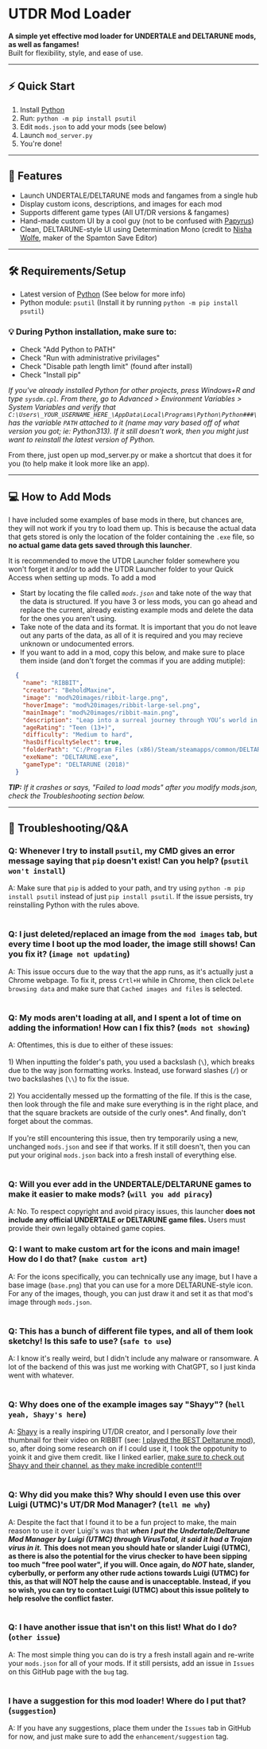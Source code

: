 # UTDR Mod Loader

**A simple yet effective mod loader for UNDERTALE and DELTARUNE mods, as well as fangames!**  
Built for flexibility, style, and ease of use.

---

## ⚡ Quick Start
1. Install [Python](https://www.python.org/downloads/)
2. Run: `python -m pip install psutil`
3. Edit `mods.json` to add your mods (see below)
4. Launch `mod_server.py`
5. You're done!

---

## 🚀 Features

* Launch UNDERTALE/DELTARUNE mods and fangames from a single hub
* Display custom icons, descriptions, and images for each mod
* Supports different game types (All UT/DR versions & fangames)
* Hand-made custom UI by a cool guy (not to be confused with [Papyrus](https://undertale.fandom.com/wiki/Papyrus))
* Clean, DELTARUNE-style UI using Determination Mono (credit to [Nisha Wolfe](https://saveeditor.spamton.com/), maker of the Spamton Save Editor)

---

## 🛠️ Requirements/Setup

* Latest version of [Python](https://www.python.org/downloads/) (See below for more info)
* Python module: `psutil` (Install it by running `python -m pip install psutil`)

### 💡 During Python installation, make sure to:
* Check "Add Python to PATH"
* Check "Run with administrative privilages"
* Check "Disable path length limit" (found after install)
* Check "Install pip"

*If you've already installed Python for other projects, press Windows+R and type `sysdm.cpl`. From there, go to Advanced > Environment Variables > System Variables and verify that `C:\Users\_YOUR_USERNAME_HERE_\AppData\Local\Programs\Python\Python###\` has the variable `PATH` attached to it (name may vary based off of what version you got; ie: Python313). If it still doesn't work, then you might just want to reinstall the latest version of Python.*

From there, just open up mod_server.py or make a shortcut that does it for you (to help make it look more like an app).

---

## 💻 How to Add Mods

I have included some examples of base mods in there, but chances are, they will not work if you try to load them up. This is because the actual data that gets stored is only the location of the folder containing the `.exe` file, so **no actual game data gets saved through this launcher**.

It is recommended to move the UTDR Launcher folder somewhere you won't forget it and/or to add the UTDR Launcher folder to your Quick Access when setting up mods.
To add a mod
* Start by locating the file called *`mods.json`* and take note of the way that the data is structured. If you have 3 or less mods, you can go ahead and replace the current, already existing example mods and delete the data for the ones you aren't using.
* Take note of the data and its format. It is important that you do not leave out any parts of the data, as all of it is required and you may recieve unknown or undocumented errors.
* If you want to add in a mod, copy this below, and make sure to place them inside (and don't forget the commas if you are adding mutiple):
```json
  {
    "name": "RIBBIT",
    "creator": "BeholdMaxine",
    "image": "mod%20images/ribbit-large.png",
    "hoverImage": "mod%20images/ribbit-large-sel.png",
    "mainImage": "mod%20images/ribbit-main.png",
    "description": "Leap into a surreal journey through YOU’s world in RIBBIT, a bizarre and stylish DELTARUNE mod packed with weird humor, striking visuals, and unpredictable twists.",
    "ageRating": "Teen (13+)",
    "difficulty": "Medium to hard",
    "hasDifficultySelect": true,
    "folderPath": "C:/Program Files (x86)/Steam/steamapps/common/DELTARUNE Mods/RIBBIT",
    "exeName": "DELTARUNE.exe",
    "gameType": "DELTARUNE (2018)"
  }
```
___TIP:___ *If it crashes or says, "Failed to load mods" after you modify mods.json, check the Troubleshooting section below.*

---

## 🔧 Troubleshooting/Q&A

### Q: Whenever I try to install `psutil`, my CMD gives an error message saying that `pip` doesn't exist! Can you help? (`psutil won't install`)
A: Make sure that `pip` is added to your path, and try using `python -m pip install psutil` instead of just `pip install psutil`. If the issue persists, try reinstalling Python with the rules above.
<br/>
<br/>
### Q: I just deleted/replaced an image from the `mod images` tab, but every time I boot up the mod loader, the image still shows! Can you fix it? (`image not updating`)
A: This issue occurs due to the way that the app runs, as it's actually just a Chrome webpage. To fix it, press `Crtl+H` while in Chrome, then click `Delete browsing data` and make sure that `Cached images and files` is selected.
<br/>
<br/>
### Q: My mods aren't loading at all, and I spent a lot of time on adding the information! How can I fix this? (`mods not showing`)
A: Oftentimes, this is due to either of these issues:
<br/>
<br/>1) When inputting the folder's path, you used a backslash (`\`), which breaks due to the way json formatting works. Instead, use forward slashes (`/`) or two backslashes (`\\`) to fix the issue.
<br/>
<br/>2) You accidentally messed up the formatting of the file. If this is the case, then look through the file and make sure everything is in the right place, and that the square brackets are outside of the curly ones*. And finally, don't forget about the commas.
<br/>
<br/>If you're still encountering this issue, then try temporarily using a new, unchanged `mods.json` and see if that works. If it still doesn't, then you can put your original `mods.json` back into a fresh install of everything else.
<br/>
<br/>
### Q: Will you ever add in the UNDERTALE/DELTARUNE games to make it easier to make mods? (`will you add piracy`)
A: No. To respect copyright and avoid piracy issues, this launcher **does not include any official UNDERTALE or DELTARUNE game files.** Users must provide their own legally obtained game copies. 
### Q: I want to make custom art for the icons and main image! How do I do that? (`make custom art`)
A: For the icons specifically, you can technically use any image, but I have a base image (`base.png`) that you can use for a more DELTARUNE-style icon. For any of the images, though, you can just draw it and set it as that mod's image through `mods.json`.
<br/>
<br/>
### Q: This has a bunch of different file types, and all of them look sketchy! Is this safe to use? (`safe to use`)
A: I know it's really weird, but I didn't include any malware or ransomware. A lot of the backend of this was just me working with ChatGPT, so I just kinda went with whatever.
<br/>
<br/>
### Q: Why does one of the example images say "Shayy"? (`hell yeah, Shayy's here`)
A: [Shayy](https://www.youtube.com/@ShayyTV?sub_confirmation=1) is a really inspiring UT/DR creator, and I personally *love* their thumbnail for their video on RIBBIT (see: [I played the BEST Deltarune mod](https://www.youtube.com/watch?v=aHsDcya7ArY?)), so, after doing some research on if I could use it, I took the oppotunity to yoink it and give them credit. like I linked earlier, [make sure to check out Shayy and their channel, as they make incredible content!!!](https://www.youtube.com/@ShayyTV?sub_confirmation=1)
<br/>
<br/>
### Q: Why did you make this? Why should I even use this over Luigi (UTMC)'s UT/DR Mod Manager? (`tell me why`)
A: Despite the fact that I found it to be a fun project to make, the main reason to use it over Luigi's was that ___when I put the Undertale/Deltarune Mod Manager by Luigi (UTMC) through VirusTotal, it said it had a Trojan virus in it.___ **This does not mean you should hate or slander Luigi (UTMC), as there is also the potential for the virus checker to have been sipping too much "free pool water", if you will. Once again, do _NOT_ hate, slander, cyberbully, or perform any other rude actions towards Luigi (UTMC) for this, as that will NOT help the cause and is unacceptable. Instead, if you so wish, you can try to contact Luigi (UTMC) about this issue politely to help resolve the conflict faster.**
<br/>
<br/>
### Q: I have another issue that isn't on this list! What do I do? (`other issue`)
A: The most simple thing you can do is try a fresh install again and re-write your `mods.json` for all of your mods. If it still persists, add an issue in `Issues` on this GitHub page with the `bug` tag.
<br/>
<br/>
### I have a suggestion for this mod loader! Where do I put that? (`suggestion`)
A: If you have any suggestions, place them under the `Issues` tab in GitHub for now, and just make sure to add the `enhancement/suggestion` tag.
